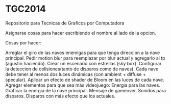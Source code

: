 TGC2014
=======

Repositorio para Tecnicas de Graficos por Computadora

Asignarse cosas para hacer escribiendo el nombre al lado de la opcion.

Cosas por hacer:

Arreglar el giro de las naves enemigas para que tenga direccion a la nave principal.
Pedir motion blur para reemplazar por blur actual y agregarlo al tp (agustin haciendo).
Crear un escenario con estrellas (sky box).
Configurar la deteccion de colisiones(tanto de disparos como de naves).
Cada nave debe tener al menos dos luces dinámicas (con ambient + diffuse + specular).
Aplicar un efecto de shader de Bloom en las luces de cada nave.
Agregar elementos para que sea más videojuego:
Energia para las naves.
Graficar la energia de la nave principal.
Mensaje de gameover.
Sonidos para disparos.
Disparos con más efecto que los actuales.
